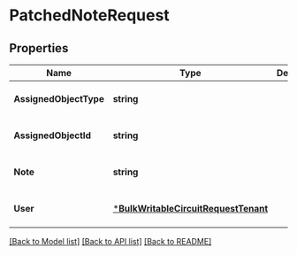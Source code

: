 # PatchedNoteRequest

## Properties
Name | Type | Description | Notes
------------ | ------------- | ------------- | -------------
**AssignedObjectType** | **string** |  | [optional] [default to null]
**AssignedObjectId** | **string** |  | [optional] [default to null]
**Note** | **string** |  | [optional] [default to null]
**User** | [***BulkWritableCircuitRequestTenant**](BulkWritableCircuitRequest_tenant.md) |  | [optional] [default to null]

[[Back to Model list]](../README.md#documentation-for-models) [[Back to API list]](../README.md#documentation-for-api-endpoints) [[Back to README]](../README.md)

